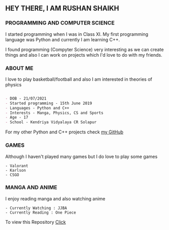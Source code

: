 ## HEY THERE, I AM RUSHAN SHAIKH

### PROGRAMMING AND COMPUTER SCIENCE

I started programming when I was in Class XI. My first programming language was Python and currently I am learning C++.

I found programming (Compyter Science) very interesting as we can create things and also I can work on projects which I'd love to do with my friends.

### ABOUT ME

I love to play basketball/football and also I am interested in theories of physics

```markdown

- DOB - 21/07/2021 
- Started programming - 15th June 2019
- Languages - Python and C++
- Interests - Manga, Physics, CS and Sports
- Age - 17
- School - Kendriya Vidyalaya CR Solapur

```
For my other Python and C++ projects check [my GitHub](https://github.com/shortint)


### GAMES

Although I haven't played many games but I do love to play some games 
```
- Valorant
- Karlson
- CSGO
```

### MANGA AND ANIME

I enjoy reading manga and also watching anime
```
- Currently Watching : JJBA
- Currently Reading : One Piece
```

To view this Repository [Click](https://github.com/shortint/shortint.github.io)
